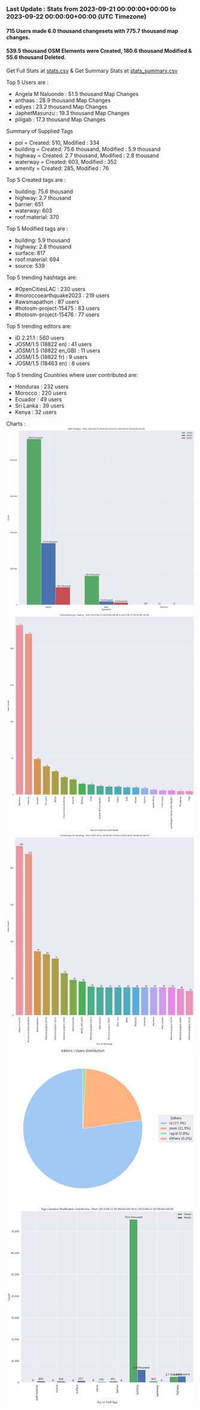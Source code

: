 ### Last Update : Stats from 2023-09-21 00:00:00+00:00 to 2023-09-22 00:00:00+00:00 (UTC Timezone)

#### 715 Users made 6.0 thousand changesets with 775.7 thousand map changes.
#### 539.5 thousand OSM Elements were Created, 180.6 thousand Modified & 55.6 thousand Deleted.
Get Full Stats at [stats.csv](/stats/hotosm/Daily/stats.csv)
 & Get Summary Stats at [stats_summary.csv](/stats/hotosm/Daily/stats_summary.csv)

Top 5 Users are : 
- Angela M Naluonde : 51.5 thousand Map Changes
- anthaas : 28.9 thousand Map Changes
- ediyes : 23.2 thousand Map Changes
- JaphetMasunzu : 19.3 thousand Map Changes
- piligab : 17.3 thousand Map Changes

Summary of Supplied Tags
- poi = Created: 510, Modified : 334
- building = Created: 75.6 thousand, Modified : 5.9 thousand
- highway = Created: 2.7 thousand, Modified : 2.8 thousand
- waterway = Created: 603, Modified : 352
- amenity = Created: 285, Modified : 76


Top 5 Created tags are :
- building: 75.6 thousand
- highway: 2.7 thousand
- barrier: 651
- waterway: 603
- roof:material: 370


Top 5 Modified tags are :
- building: 5.9 thousand
- highway: 2.8 thousand
- surface: 817
- roof:material: 694
- source: 539


Top 5 trending hashtags are:
- #OpenCitiesLAC : 230 users
- #moroccoearthquake2023 : 219 users
- #awsmapathon : 87 users
- #hotosm-project-15475 : 83 users
- #hotosm-project-15476 : 77 users


Top 5 trending editors are:
- iD 2.21.1 : 560 users
- JOSM/1.5 (18822 en) : 41 users
- JOSM/1.5 (18822 en_GB) : 11 users
- JOSM/1.5 (18822 fr) : 9 users
- JOSM/1.5 (18463 en) : 8 users


Top 5 trending Countries where user contributed are:
- Honduras : 232 users
- Morocco : 220 users
- Ecuador : 49 users
- Sri Lanka : 39 users
- Kenya : 32 users


 Charts : 
![Alt text](./stats_osm_changes.png) 
![Alt text](./stats_users_per_country.png) 
![Alt text](./stats_users_per_hashtag.png) 
![Alt text](./stats_editors_pie_chart.png) 
![Alt text](./stats_tags.png) 
